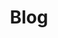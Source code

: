---
title: Blog
description: These are our blog's posts
layout: '@layouts/ArchiveLayout.astro'
collection: blog
---